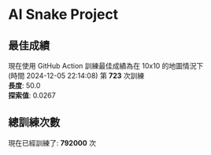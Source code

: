 
# AI Snake Project

## **最佳成績**















































































































現在使用 GitHub Action 訓練最佳成績為在 10x10 的地圖情況下  
(時間 2024-12-05 22:14:08) 第 **723** 次訓練  
**長度**: 50.0  
**探索值**: 0.0267































































































































































































































## 總訓練次數
現在已經訓練了: **792000** 次
